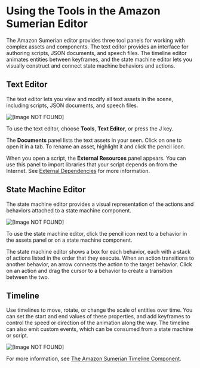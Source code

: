 # Using the Tools in the Amazon Sumerian Editor<a name="editor-tools"></a>

The Amazon Sumerian editor provides three tool panels for working with complex assets and components\. The text editor provides an interface for authoring scripts, JSON documents, and speech files\. The timeline editor animates entities between keyframes, and the state machine editor lets you visually construct and connect state machine behaviors and actions\.

## Text Editor<a name="editor-tools-texteditor"></a>

The text editor lets you view and modify all text assets in the scene, including scripts, JSON documents, and speech files\.

![\[Image NOT FOUND\]](http://docs.aws.amazon.com/sumerian/latest/userguide/images/tools-texteditor.png)

To use the text editor, choose **Tools**, **Text Editor**, or press the J key\.

The **Documents** panel lists the text assets in your seen\. Click on one to open it in a tab\. To rename an asset, highlight it and click the pencil icon\.

When you open a script, the **External Resources** panel appears\. You can use this panel to import libraries that your script depends on from the Internet\. See [External Dependencies](scripting-dependencies.md) for more information\.

## State Machine Editor<a name="editor-tools-statemachine"></a>

The state machine editor provides a visual representation of the actions and behaviors attached to a state machine component\.

![\[Image NOT FOUND\]](http://docs.aws.amazon.com/sumerian/latest/userguide/images/tools-statemachine.png)

To use the state machine editor, click the pencil icon next to a behavior in the assets panel or on a state machine component\.

The state machine editor shows a box for each behavior, each with a stack of actions listed in the order that they execute\. When an action transitions to another behavior, an arrow connects the action to the target behavior\. Click on an action and drag the cursor to a behavior to create a transition between the two\.

## Timeline<a name="editor-tools-timeline"></a>

Use timelines to move, rotate, or change the scale of entities over time\. You can set the start and end values of these properties, and add keyframes to control the speed or direction of the animation along the way\. The timeline can also emit custom events, which can be consumed from a state machine or script\.

![\[Image NOT FOUND\]](http://docs.aws.amazon.com/sumerian/latest/userguide/images/tools-timeline.png)

For more information, see [The Amazon Sumerian Timeline Component](entities-timeline.md)\.